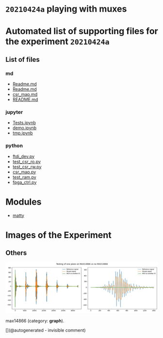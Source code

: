 # `20210424a` playing with muxes



# Automated list of supporting files for the __experiment `20210424a`__

## List of files

### md

* [Readme.md](/matty/20210425a/Readme.md)
* [Readme.md](/matty/20210424a/Readme.md)
* [csr_map.md](/matty/20210424a/hvmux_tests/csr_map.md)
* [README.md](/matty/20210424a/hvmux_tests/README.md)


### jupyter

* [Tests.ipynb](/matty/20210424a/Tests.ipynb)
* [demo.ipynb](/matty/20210424a/hvmux_tests/demo.ipynb)
* [tmp.ipynb](/tmp.ipynb)


### python

* [ftdi_dev.py](/matty/20210424a/hvmux_tests/ftdi_dev.py)
* [test_csr_ro.py](/matty/20210424a/hvmux_tests/test_csr_ro.py)
* [test_csr_rw.py](/matty/20210424a/hvmux_tests/test_csr_rw.py)
* [csr_map.py](/matty/20210424a/hvmux_tests/csr_map.py)
* [test_ram.py](/matty/20210424a/hvmux_tests/test_ram.py)
* [fpga_ctrl.py](/matty/20210424a/hvmux_tests/fpga_ctrl.py)





# Modules

* [matty](/matty/)




# Images of the Experiment

## Others

![](/matty/20210424a/mux.jpg)

max14866 (category: __graph__).










[](@autogenerated - invisible comment)